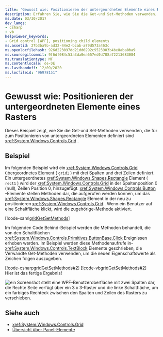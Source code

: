 ```yaml
---
title: 'Gewusst wie: Positionieren der untergeordneten Elemente eines Rasters'
description: Erfahren Sie, wie Sie die Get-und Set-Methoden verwenden, die in einem Windows Presentation Foundation Raster definiert sind, um untergeordnete Elemente zu positionieren.
ms.date: 03/30/2017
dev_langs:
- csharp
- vb
helpviewer_keywords:
- Grid control [WPF], positioning child elements
ms.assetid: 27b3ba9b-ad32-44e2-bcab-a79d573a463c
ms.openlocfilehash: 926d223097dd21dd0292c9523903b4be8aba8ba9
ms.sourcegitcommit: 9f6df084c53a3da0ea657ed0d708a72213683084
ms.translationtype: MT
ms.contentlocale: de-DE
ms.lasthandoff: 12/09/2020
ms.locfileid: "96978151"
---
```

# <a name="how-to-position-the-child-elements-of-a-grid"></a>Gewusst wie: Positionieren der untergeordneten Elemente eines Rasters
Dieses Beispiel zeigt, wie Sie die Get-und Set-Methoden verwenden, die für zum Positionieren von untergeordneten Elementen definiert sind <xref:System.Windows.Controls.Grid> .  
  
## <a name="example"></a>Beispiel  
 Im folgenden Beispiel wird ein <xref:System.Windows.Controls.Grid> übergeordnetes Element ( `grid1` ) mit drei Spalten und drei Zeilen definiert. Ein untergeordnetes <xref:System.Windows.Shapes.Rectangle> Element ( `rect1` ) wird der <xref:System.Windows.Controls.Grid> in der Spaltenposition 0 (null), Zeilen Position 0, hinzugefügt. <xref:System.Windows.Controls.Button> -Elemente stellen Methoden dar, die aufgerufen werden können, um das <xref:System.Windows.Shapes.Rectangle> Element in der neu zu positionieren <xref:System.Windows.Controls.Grid> . Wenn ein Benutzer auf eine Schaltfläche klickt, wird die zugehörige-Methode aktiviert.  
  
 [!code-xaml[gridGetSetMethods](~/samples/snippets/csharp/VS_Snippets_Wpf/gridGetSetMethods/CSharp/Window1.xaml)]  
  
 Im folgenden Code Behind-Beispiel werden die Methoden behandelt, die von den Schaltflächen <xref:System.Windows.Controls.Primitives.ButtonBase.Click> Ereignissen erhoben werden. Im Beispiel werden diese Methodenaufrufe in- <xref:System.Windows.Controls.TextBlock> Elemente geschrieben, die Verwandte Get-Methoden verwenden, um die neuen Eigenschaftswerte als Zeichen folgen auszugeben.  
  
 [!code-csharp[gridGetSetMethods#2](~/samples/snippets/csharp/VS_Snippets_Wpf/gridGetSetMethods/CSharp/Window1.xaml.cs#2)]
 [!code-vb[gridGetSetMethods#2](~/samples/snippets/visualbasic/VS_Snippets_Wpf/gridGetSetMethods/VisualBasic/Window1.xaml.vb#2)]  
 Hier ist das fertige Ergebnis!

 ![ein Screenshot stellt eine WPF-Benutzeroberfläche mit zwei Spalten dar, die Rechte Seite verfügt über ein 3 x 3-Raster und die linke Schaltfläche, um ein farbiges Rechteck zwischen den Spalten und Zeilen des Rasters zu verschieben.](././media/grid-methods-sample.png)
  
## <a name="see-also"></a>Siehe auch

- <xref:System.Windows.Controls.Grid>
- [Übersicht über Panel-Elemente](panels-overview.md)
